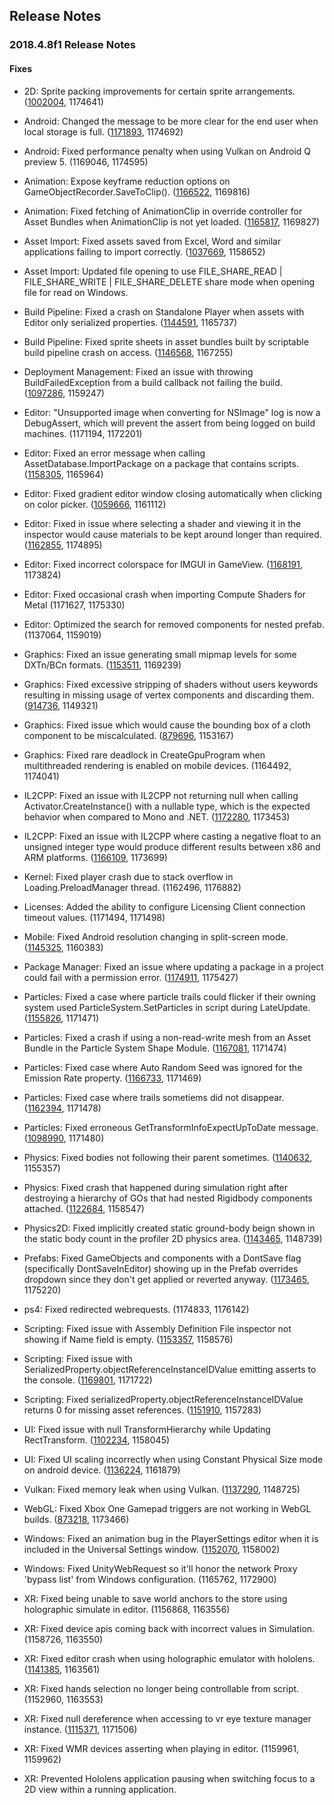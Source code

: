 ## Release Notes

### 2018.4.8f1 Release Notes

#### Fixes

-   2D: Sprite packing improvements for certain sprite arrangements. ([1002004](https://issuetracker.unity3d.com/issues/sprite-packer-specific-set-of-sprites-are-packed-non-optimaly), 1174641)

-   Android: Changed the message to be more clear for the end user when local storage is full. ([1171893](https://issuetracker.unity3d.com/issues/custom-failed-to-extract-resources-needed-by-il2cpp-error-message-when-local-storage-is-full), 1174692)

-   Android: Fixed performance penalty when using Vulkan on Android Q preview 5. (1169046, 1174595)

-   Animation: Expose keyframe reduction options on GameObjectRecorder.SaveToClip(). ([1166522](https://issuetracker.unity3d.com/issues/unity-runs-out-of-ram-after-calling-gameobjectrecorder-dot-savetoclip-clip), 1169816)

-   Animation: Fixed fetching of AnimationClip in override controller for Asset Bundles when AnimationClip is not yet loaded. ([1165817](https://issuetracker.unity3d.com/issues/animation-absence-of-root-motion-when-gameobject-is-loaded-from-assest-bundle-and-override-controller-is-in-use), 1169827)

-   Asset Import: Fixed assets saved from Excel, Word and similar applications failing to import correctly. ([1037669](https://issuetracker.unity3d.com/issues/temp-files-generated-by-excel-or-similair-applications-fail-to-be-read-and-imported), 1158652)

-   Asset Import: Updated file opening to use FILE_SHARE_READ \| FILE_SHARE_WRITE \| FILE_SHARE_DELETE share mode when opening file for read on Windows.

-   Build Pipeline: Fixed a crash on Standalone Player when assets with Editor only serialized properties. ([1144591](https://issuetracker.unity3d.com/issues/number-if-unity-editor-serialized-properties-crash-standalone-player-when-architecture-is-x86-64), 1165737)

-   Build Pipeline: Fixed sprite sheets in asset bundles built by scriptable build pipeline crash on access. ([1146568](https://issuetracker.unity3d.com/issues/sprite-sheets-in-asset-bundles-built-by-scriptable-build-pipeline-crash-on-access), 1167255)

-   Deployment Management: Fixed an issue with throwing BuildFailedException from a build callback not failing the build. ([1097286](https://issuetracker.unity3d.com/issues/build-does-not-fail-when-using-buildfailedexception), 1159247)

-   Editor: \"Unsupported image when converting for NSImage\" log is now a DebugAssert, which will prevent the assert from being logged on build machines. (1171194, 1172201)

-   Editor: Fixed an error message when calling AssetDatabase.ImportPackage on a package that contains scripts. ([1158305](https://issuetracker.unity3d.com/issues/assetdatabase-dot-importpackage-throws-an-error-when-importing-a-unity-package-with-a-script-inside-of-it), 1165964)

-   Editor: Fixed gradient editor window closing automatically when clicking on color picker. ([1059666](https://issuetracker.unity3d.com/issues/gradient-editor-window-closes-automatically-when-clicking-on-color-picker), 1161112)

-   Editor: Fixed in issue where selecting a shader and viewing it in the inspector would cause materials to be kept around longer than required. ([1162855](https://issuetracker.unity3d.com/issues/material-leak-with-a-custom-render-pipeline-when-selecting-a-shader-in-the-project-view-and-having-the-inspector-window-open), 1174895)

-   Editor: Fixed incorrect colorspace for IMGUI in GameView. ([1168191](https://issuetracker.unity3d.com/issues/gui-dot-drawtexture-is-too-bright-slash-washed-out-when-color-space-is-set-to-linear-mode), 1173824)

-   Editor: Fixed occasional crash when importing Compute Shaders for Metal (1171627, 1175330)

-   Editor: Optimized the search for removed components for nested prefab. (1137064, 1159019)

-   Graphics: Fixed an issue generating small mipmap levels for some DXTn/BCn formats. ([1153511](https://issuetracker.unity3d.com/issues/dxt1-slash-bc7-texture-compressed-incorrectly-on-2x2-mip-pc-windows-dx11), 1169239)

-   Graphics: Fixed excessive stripping of shaders without users keywords resulting in missing usage of vertex components and discarding them. ([914736](https://issuetracker.unity3d.com/issues/meshes-lose-vertex-color-in-builds-with-static-batching-enabled-when-certain-shaders-are-present-in-the-scene), 1149321)

-   Graphics: Fixed issue which would cause the bounding box of a cloth component to be miscalculated. ([879696](https://issuetracker.unity3d.com/issues/adding-cloth-component-to-skinnedmeshrenderer-changes-bounds), 1153167)

-   Graphics: Fixed rare deadlock in CreateGpuProgram when multithreaded rendering is enabled on mobile devices. (1164492, 1174041)

-   IL2CPP: Fixed an issue with IL2CPP not returning null when calling Activator.CreateInstance() with a nullable type, which is the expected behavior when compared to Mono and .NET. ([1172280](https://issuetracker.unity3d.com/issues/android-activator-dot-createinstance-type-behaves-differently-with-nullable-types-on-mono-and-il2cpp), 1173453)

-   IL2CPP: Fixed an issue with IL2CPP where casting a negative float to an unsigned integer type would produce different results between x86 and ARM platforms. ([1166109](https://issuetracker.unity3d.com/issues/inconsistent-results-when-casting-a-negative-float-to-uint), 1173699)

-   Kernel: Fixed player crash due to stack overflow in Loading.PreloadManager thread. (1162496, 1176882)

-   Licenses: Added the ability to configure Licensing Client connection timeout values. (1171494, 1171498)

-   Mobile: Fixed Android resolution changing in split-screen mode. ([1145325](https://issuetracker.unity3d.com/issues/android-ui-elements-get-stretched-after-changing-the-orientation-of-android-device-in-split-screen-mode), 1160383)

-   Package Manager: Fixed an issue where updating a package in a project could fail with a permission error. ([1174911](https://issuetracker.unity3d.com/issues/osx-package-manifest-is-not-editable-due-to-permission-errors), 1175427)

-   Particles: Fixed a case where particle trails could flicker if their owning system used ParticleSystem.SetParticles in script during LateUpdate. ([1155826](https://issuetracker.unity3d.com/issues/particlesystem-trails-cause-artefacts-when-using-setparticles-in-lateupdate-and-particle-gets-destroyed), 1171471)

-   Particles: Fixed a crash if using a non-read-write mesh from an Asset Bundle in the Particle System Shape Module. ([1167081](https://issuetracker.unity3d.com/issues/editor-crashes-in-trianglearea3d-when-instantiating-a-particlesystem-prefab-reference-to-a-non-readable-mesh-in-an-assetbundle), 1171474)

-   Particles: Fixed case where Auto Random Seed was ignored for the Emission Rate property. ([1166733](https://issuetracker.unity3d.com/issues/shuriken-auto-random-seed-doesnt-work-for-random-emission-rate-between-constants-or-curves), 1171469)

-   Particles: Fixed case where trails sometiems did not disappear. ([1162394](https://issuetracker.unity3d.com/issues/particle-system-trails-do-not-die-after-particles-die-when-instantiating-large-quantity-of-particle-systems-for-20-plus-seconds), 1171478)

-   Particles: Fixed erroneous GetTransformInfoExpectUpToDate message. ([1098990](https://issuetracker.unity3d.com/issues/lwrp-instantiating-particle-system-prefabs-with-ienumerator-produces-errors), 1171480)

-   Physics: Fixed bodies not following their parent sometimes. ([1140632](https://issuetracker.unity3d.com/issues/ontriggerenter-is-called-inconsistently-when-moving-a-trigger-via-input-key-press-with-addforce), 1155357)

-   Physics: Fixed crash that happened during simulation right after destroying a hierarchy of GOs that had nested Rigidbody components attached. ([1122684](https://issuetracker.unity3d.com/issues/crash-in-physics-physicsmanager-simulate), 1158547)

-   Physics2D: Fixed implicitly created static ground-body beign shown in the static body count in the profiler 2D physics area. ([1143465](https://issuetracker.unity3d.com/issues/profiler-shows-1-static-body-under-physics-2d-when-profiling-an-empty-scene), 1148739)

-   Prefabs: Fixed GameObjects and components with a DontSave flag (specifically DontSaveInEditor) showing up in the Prefab overrides dropdown since they don\'t get applied or reverted anyway. ([1173465](https://issuetracker.unity3d.com/issues/child-gameobjects-with-hideanddontsave-flag-appear-as-overrides-on-prefab-instances), 1175220)

-   ps4: Fixed redirected webrequests. (1174833, 1176142)

-   Scripting: Fixed issue with Assembly Definition File inspector not showing if Name field is empty. ([1153357](https://issuetracker.unity3d.com/issues/assembly-definition-breaks-inspector-without-the-ability-to-fix-it-manually-when-its-name-is-set-to-none), 1158576)

-   Scripting: Fixed issue with SerializedProperty.objectReferenceInstanceIDValue emitting asserts to the console. ([1169801](https://issuetracker.unity3d.com/issues/serializedproperty-dot-objectreferenceinstanceidvalue-asserts-if-update-has-been-called-for-the-serialized-object), 1171722)

-   Scripting: Fixed serializedProperty.objectReferenceInstanceIDValue returns 0 for missing asset references. ([1151910](https://issuetracker.unity3d.com/issues/serializedproperty-dot-objectreferenceinstanceidvalue-returns-0-for-missing-asset-references), 1157283)

-   UI: Fixed issue with null TransformHierarchy while Updating RectTransform. ([1102234](https://issuetracker.unity3d.com/issues/crash-on-transform-gettransformaccess-when-building-list-of-referenced-assemblies-to-the-android), 1158045)

-   UI: Fixed UI scaling incorrectly when using Constant Physical Size mode on android device. ([1136224](https://issuetracker.unity3d.com/issues/android-ui-scales-incorrectly-when-using-constant-physical-size-mode-on-android-device), 1161879)

-   Vulkan: Fixed memory leak when using Vulkan. ([1137290](https://issuetracker.unity3d.com/issues/vulkan-memory-leak-is-present-when-using-postprocesslayer-in-an-android-build), 1148725)

-   WebGL: Fixed Xbox One Gamepad triggers are not working in WebGL builds. ([873218](https://issuetracker.unity3d.com/issues/xbox-one-gamepad-triggers-are-not-working-in-webgl-builds), 1173466)

-   Windows: Fixed an animation bug in the PlayerSettings editor when it is included in the Universal Settings window. ([1152070](https://issuetracker.unity3d.com/issues/default-screen-width-and-height-fields-hang-for-a-moment-when-clicking-on-default-is-native-resolution-checkbox), 1158002)

-   Windows: Fixed UnityWebRequest so it\'ll honor the network Proxy \'bypass list\' from Windows configuration. (1165762, 1172900)

-   XR: Fixed being unable to save world anchors to the store using holographic simulate in editor. (1156868, 1163556)

-   XR: Fixed device apis coming back with incorrect values in Simulation. (1158726, 1163550)

-   XR: Fixed editor crash when using holographic emulator with hololens. ([1141385](https://issuetracker.unity3d.com/issues/editor-crash-when-using-holographic-emulator-with-hololens), 1163561)

-   XR: Fixed hands selection no longer being controllable from script. (1152960, 1163553)

-   XR: Fixed null dereference when accessing to vr eye texture manager instance. ([1115371](https://issuetracker.unity3d.com/issues/xr-windowsmr-project-crashes-when-enabling-xrsettings-for-a-second-time), 1171506)

-   XR: Fixed WMR devices asserting when playing in editor. (1159961, 1159962)

-   XR: Prevented Hololens application pausing when switching focus to a 2D view within a running application.

